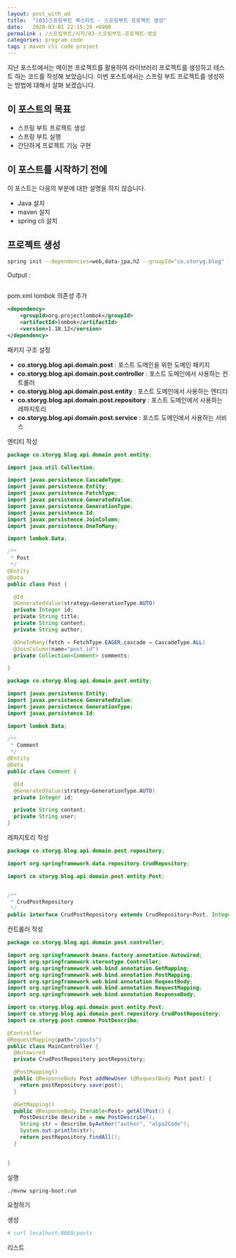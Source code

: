 ```yaml
---
layout: post_with_ad
title:  "[03]스프링부트 퀵스타트 - 스프링부트 프로젝트 생성"
date:   2020-03-01 22:15:39 +0900
permalink : /스프링부트/시작/03-스프링부트-프로젝트-생성
categories: program code
tags : maven cli code project
---
```


지난 포스트에서는 메이븐 프로젝트를 활용하여 라이브러리 프로젝트를 생성하고 테스트 하는 코드를 작성해 보았습니다. 이번 포스트에서는 스프링 부트 프로젝트를 생성하는 방법에 대해서 살펴 보겠습니다.

## 이 포스트의 목표

* 스프링 부트 프로젝트 생성
* 스프링 부트 실행
* 간단하게 프로젝트 기능 구현

## 이 포스트를 시작하기 전에

이 포스트는 다음의 부분에 대한 설명을 하지 않습니다.

* Java 설치
* maven 설치
* spring cli 설치

## 프로젝트 생성

``` sh
spring init --dependencies=web,data-jpa,h2 --groupId="co.storyg.blog" --artifactId="api" api 
```
Output :

``` sh
```

pom.xml lombok 의존성 추가

``` xml 
<dependency>
    <groupId>org.projectlombok</groupId>
    <artifactId>lombok</artifactId>
    <version>1.18.12</version>
</dependency>
```

패키지 구조 설정

* **co.storyg.blog.api.domain.post** 
: 포스트 도메인을 위한 도메인 패키지
* **co.storyg.blog.api.domain.post.controller** 
: 포스트 도메인에서 사용하는 컨트롤러
* **co.storyg.blog.api.domain.post.entity** 
: 포스트 도메인에서 사용하는 엔티티
* **co.storyg.blog.api.domain.post.repository** 
: 포스트 도메인에서 사용하는 레파지토리
* **co.storyg.blog.api.domain.post.service** 
: 포스트 도메인에서 사용하는 서비스

엔티티 작성

``` java
package co.storyg.blog.api.domain.post.entity;

import java.util.Collection;

import javax.persistence.CascadeType;
import javax.persistence.Entity;
import javax.persistence.FetchType;
import javax.persistence.GeneratedValue;
import javax.persistence.GenerationType;
import javax.persistence.Id;
import javax.persistence.JoinColumn;
import javax.persistence.OneToMany;

import lombok.Data;

/**
 * Post
 */
@Entity
@Data
public class Post {

  @Id
  @GeneratedValue(strategy=GenerationType.AUTO)
  private Integer id;
  private String title;
  private String content;
  private String author;

  @OneToMany(fetch = FetchType.EAGER,cascade = CascadeType.ALL)
  @JoinColumn(name="post_id")
  private Collection<Comment> comments;

}
```

``` java
package co.storyg.blog.api.domain.post.entity;

import javax.persistence.Entity;
import javax.persistence.GeneratedValue;
import javax.persistence.GenerationType;
import javax.persistence.Id;

import lombok.Data;

/**
 * Comment
 */
@Entity
@Data
public class Comment {

  @Id
  @GeneratedValue(strategy=GenerationType.AUTO)
  private Integer id;

  private String content;
  private String user;
}
```

레파지토리 작성

``` java
package co.storyg.blog.api.domain.post.repository;

import org.springframework.data.repository.CrudRepository;

import co.storyg.blog.api.domain.post.entity.Post;


/**
 * CrudPostRepository
 */
public interface CrudPostRepository extends CrudRepository<Post, Integer> {}
```

컨트롤러 작성

``` java
package co.storyg.blog.api.domain.post.controller;

import org.springframework.beans.factory.annotation.Autowired;
import org.springframework.stereotype.Controller;
import org.springframework.web.bind.annotation.GetMapping;
import org.springframework.web.bind.annotation.PostMapping;
import org.springframework.web.bind.annotation.RequestBody;
import org.springframework.web.bind.annotation.RequestMapping;
import org.springframework.web.bind.annotation.ResponseBody;

import co.storyg.blog.api.domain.post.entity.Post;
import co.storyg.blog.api.domain.post.repository.CrudPostRepository;
import co.storyg.post.common.PostDescribe;

@Controller 
@RequestMapping(path="/posts")
public class MainController {
  @Autowired
  private CrudPostRepository postRepository;

  @PostMapping()
  public @ResponseBody Post addNewUser (@RequestBody Post post) {
    return postRepository.save(post);
  }

  @GetMapping()
  public @ResponseBody Iterable<Post> getAllPost() {
    PostDescribe describe = new PostDescribe();
    String str = describe.byAuthor("author", "alpa2Code");
    System.out.println(str);
    return postRepository.findAll();
  }

  
}
```


실행

``` sh
./mvnw spring-boot:run
```

요청하기

생성

``` sh
# curl localhost:8080/posts 
```

리스트

``` sh
```
